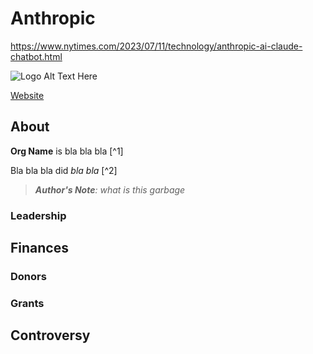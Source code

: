# Anthropic

https://www.nytimes.com/2023/07/11/technology/anthropic-ai-claude-chatbot.html

![Logo Alt Text Here](https://upload.wikimedia.org/wikipedia/commons/thumb/9/9e/Picea_abies_shoot_with_buds%2C_Sogndal%2C_Norway.jpg/240px-Picea_abies_shoot_with_buds%2C_Sogndal%2C_Norway.jpg)

[Website]()

## About

**Org Name** is bla bla bla [^1]

Bla bla bla did _bla bla_ [^2]

> ***Author's Note**: what is this garbage*
 
 

### Leadership

## Finances

### Donors

### Grants

## Controversy